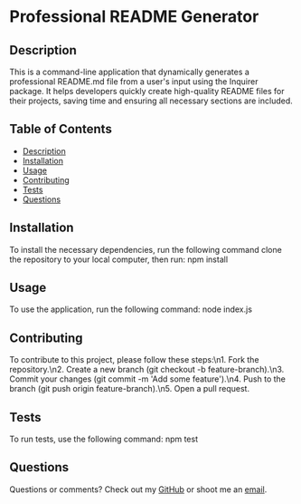 # Professional README Generator



## Description
This is a command-line application that dynamically generates a professional README.md file from a user's input using the Inquirer package. It helps developers quickly create high-quality README files for their projects, saving time and ensuring all necessary sections are included.

## Table of Contents
- [Description](#description)
- [Installation](#installation)
- [Usage](#usage)
- [Contributing](#contributing)
- [Tests](#tests)
- [Questions](#questions)


## Installation
To install the necessary dependencies, run the following command clone the repository to your local computer, then run: npm install

## Usage
To use the application, run the following command: node index.js

## Contributing
To contribute to this project, please follow these steps:\n1. Fork the repository.\n2. Create a new branch (git checkout -b feature-branch).\n3. Commit your changes (git commit -m 'Add some feature').\n4. Push to the branch (git push origin feature-branch).\n5. Open a pull request.

## Tests
To run tests, use the following command: npm test

## Questions
Questions or comments? Check out my [GitHub](https://github.com/valyastriz/README-Generator.git) or shoot me an [email](mailto:valyastriz@gmail.com).


